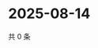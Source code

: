 # 2025-08-14

共 0 条

<!-- BEGIN ZHIHUQUESTIONS -->
<!-- 最后更新时间 Thu Aug 14 2025 15:14:21 GMT+0800 (China Standard Time) -->

<!-- END ZHIHUQUESTIONS -->
